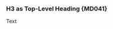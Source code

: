 <h3>H3 as Top-Level Heading {MD041}</h3>

Text

<!-- markdownlint-configure-file {
    "no-inline-html": false
} -->
